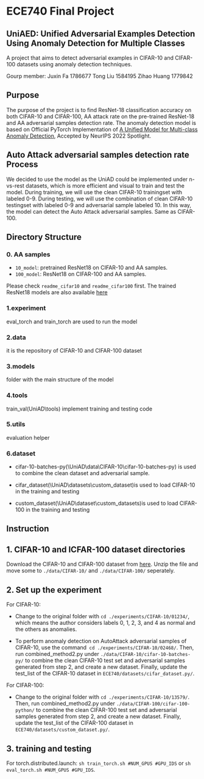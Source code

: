 # ECE740 Final Project

## UniAED: Unified Adversarial Examples Detection Using Anomaly Detection for Multiple Classes

A project that aims to detect adversarial examples in CIFAR-10 and CIFAR-100 datasets using anomaly detection techniques.

Gourp member: Juxin Fa 1786677 Tong Liu 1584195 Zihao Huang 1779842

## Purpose

The purpose of the project is to find ResNet-18 classification accuracy on both CIFAR-10 and CIFAR-100, AA attack rate on the pre-trained ResNet-18 and AA adversarial samples detection rate. The anomaly detection model is based on Official PyTorch Implementation of [A Unified Model for Multi-class Anomaly Detection](https://arxiv.org/abs/2206.03687), Accepted by NeurIPS 2022 Spotlight.

## Auto Attack adversarial samples detection rate Process

We decided to use the model as the UniAD could be implemented under n-vs-rest datasets, which is more efficient and visual to train and test the model. During training, we will use the clean CIFAR-10 trainingset with labeled 0-9. During testing, we will use the combination of clean CIFAR-10 testingset with labeled 0-9 and adversarial sample labeled 10. In this way, the model can detect the Auto Attack adversarial samples. Same as CIFAR-100.

## Directory Structure

### 0. AA samples
* `10_model`: pretrained ResNet18 on CIFAR-10 and AA samples. 
* `100_model`: ResNet18 on CIFAR-100 and AA samples. 

Please check `readme_cifar10` and `readme_cifar100` first. The trained ResNet18 models are also available [here](https://www.kaggle.com/datasets/jaxonlaw/resnet18-on-cifar)

### 1.experiment

eval_torch and train_torch are used to run the model

### 2.data

it is the repository of CIFAR-10 and CIFAR-100 dataset

### 3.models

folder with the main structure of the model

### 4.tools

train_val(UniAD\tools) implement training and testing code

### 5.utils

evaluation helper

### 6.dataset

* cifar-10-batches-py(\UniAD\data\CIFAR-10\cifar-10-batches-py) is used to combine the clean dataset and adversarial sample.

* cifar_dataset(\UniAD\datasets\custom_dataset)is used to load CIFAR-10 in the training and testing

* custom_dataset(\UniAD\dataset\custom_datasets)is used to load CIFAR-100 in the training and testing

## Instruction

## 1. CIFAR-10 and ICFAR-100 dataset directories


Download the CIFAR-10 and CIFAR-100 dataset from [here](http://www.cs.toronto.edu/~kriz/cifar.html). Unzip the file and move some to `./data/CIFAR-10/` and `./data/CIFAR-100/` seperately. 

## 2. Set up the experiment 

For CIFAR-10:

* Change to the original folder with `cd ./experiments/CIFAR-10/01234/`, which means the author considers labels 0, 1, 2, 3, and 4 as normal and the others as anomalies.

* To perform anomaly detection on AutoAttack adversarial samples of CIFAR-10, use the command` cd ./experiments/CIFAR-10/02468/`. Then, run combined_method2.py under `./data/CIFAR-10/cifar-10-batches-py/` to combine the clean CIFAR-10 test set and adversarial samples generated from step 2, and create a new dataset. Finally, update the test_list of the CIFAR-10 dataset in `ECE740/datasets/cifar_dataset.py/`.

For CIFAR-100:

* Change to the original folder with `cd ./experiments/CIFAR-10/13579/`. Then, run combined_method2.py under `./data/CIFAR-100/cifar-100-python/` to combine the clean CIFAR-100 test set and adversarial samples generated from step 2, and create a new dataset. Finally, update the test_list of the CIFAR-100 dataset in `ECE740/datasets/custom_dataset.py/`.

## 3. training and testing

For torch.distributed.launch:  `sh train_torch.sh #NUM_GPUS #GPU_IDS` or `sh eval_torch.sh #NUM_GPUS #GPU_IDS`.
